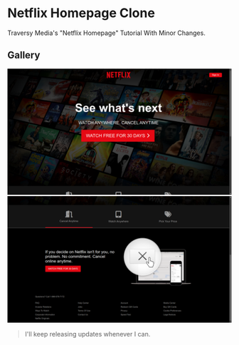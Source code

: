 # Netflix Homepage Clone

Traversy Media's "Netflix Homepage" Tutorial With Minor Changes.

## Gallery

![1](preview/1.png)
![2](preview/2.png)

> I'll keep releasing updates whenever I can.
